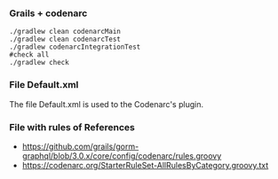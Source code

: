 ### Grails +  codenarc

```
./gradlew clean codenarcMain
./gradlew clean codenarcTest
./gradlew codenarcIntegrationTest
#check all
./gradlew check 
```


### File Default.xml

The file Default.xml is used to the Codenarc's plugin.

### File with rules of References

* https://github.com/grails/gorm-graphql/blob/3.0.x/core/config/codenarc/rules.groovy
* https://codenarc.org/StarterRuleSet-AllRulesByCategory.groovy.txt


